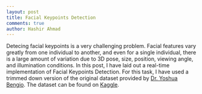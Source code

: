 ```yaml
---
layout: post
title: Facial Keypoints Detection
comments: true
author: Hashir Ahmad
---
```

Detecing facial keypoints is a very challenging problem. Facial features vary greatly from one individual to another, and even for a single individual, there is a large amount of variation due to 3D pose, size, position, viewing angle, and illumination conditions. In this post, I have laid out a real-time implementation of Facial Keypoints Detection. For this task, I have used a trimmed down version of the original dataset provided by [Dr. Yoshua Bengio](https://yoshuabengio.org/). The dataset can be found on [Kaggle](https://www.kaggle.com/c/facial-keypoints-detection/overview). 